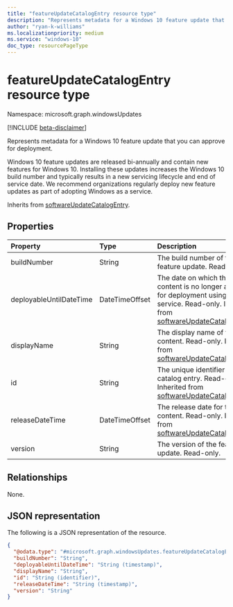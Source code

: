 ```yaml
---
title: "featureUpdateCatalogEntry resource type"
description: "Represents metadata for a Windows 10 feature update that you can approve for deployment."
author: "ryan-k-williams"
ms.localizationpriority: medium
ms.service: "windows-10"
doc_type: resourcePageType
---
```


# featureUpdateCatalogEntry resource type

Namespace: microsoft.graph.windowsUpdates

[!INCLUDE [beta-disclaimer](../../includes/beta-disclaimer.md)]

Represents metadata for a Windows 10 feature update that you can approve for deployment.

Windows 10 feature updates are released bi-annually and contain new features for Windows 10. Installing these updates increases the Windows 10 build number and typically results in a new servicing lifecycle and end of service date. We recommend organizations regularly deploy new feature updates as part of adopting Windows as a service.

Inherits from [softwareUpdateCatalogEntry](../resources/windowsupdates-softwareupdatecatalogentry.md).

## Properties
|Property|Type|Description|
|:---|:---|:---|
|buildNumber|String|The build number of the feature update. Read-only.|
|deployableUntilDateTime|DateTimeOffset|The date on which the content is no longer available for deployment using the service. Read-only. Inherited from [softwareUpdateCatalogEntry](../resources/windowsupdates-softwareupdatecatalogentry.md).|
|displayName|String|The display name of the content. Read-only. Inherited from [softwareUpdateCatalogEntry](../resources/windowsupdates-softwareupdatecatalogentry.md).|
|id|String|The unique identifier for the catalog entry. Read-only. Inherited from [softwareUpdateCatalogEntry](../resources/windowsupdates-softwareupdatecatalogentry.md).|
|releaseDateTime|DateTimeOffset|The release date for the content. Read-only. Inherited from [softwareUpdateCatalogEntry](../resources/windowsupdates-softwareupdatecatalogentry.md).|
|version|String|The version of the feature update. Read-only.|

## Relationships
None.

## JSON representation
The following is a JSON representation of the resource.
<!-- {
  "blockType": "resource",
  "keyProperty": "id",
  "@odata.type": "microsoft.graph.windowsUpdates.featureUpdateCatalogEntry",
  "baseType": "microsoft.graph.windowsUpdates.softwareUpdateCatalogEntry",
  "openType": false
}
-->
``` json
{
  "@odata.type": "#microsoft.graph.windowsUpdates.featureUpdateCatalogEntry",
  "buildNumber": "String",
  "deployableUntilDateTime": "String (timestamp)",
  "displayName": "String",
  "id": "String (identifier)",
  "releaseDateTime": "String (timestamp)",
  "version": "String"
}
```

